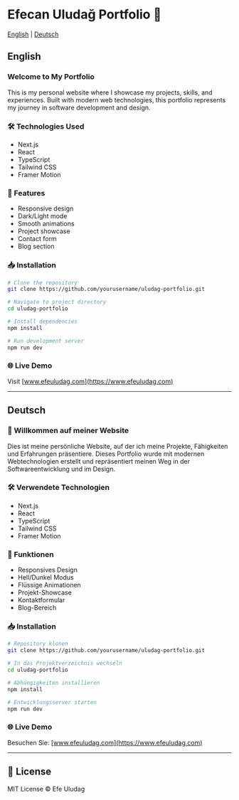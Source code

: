 # Efecan Uludağ Portfolio 🚀

[English](#english) | [Deutsch](#deutsch)

## English

### Welcome to My Portfolio

This is my personal website where I showcase my projects, skills, and experiences. Built with modern web technologies, this portfolio represents my journey in software development and design.

### 🛠️ Technologies Used

- Next.js
- React
- TypeScript
- Tailwind CSS
- Framer Motion

### 🚀 Features

- Responsive design
- Dark/Light mode
- Smooth animations
- Project showcase
- Contact form
- Blog section

### 📥 Installation

```bash
# Clone the repository
git clone https://github.com/yourusername/uludag-portfolio.git

# Navigate to project directory
cd uludag-portfolio

# Install dependencies
npm install

# Run development server
npm run dev
```

### 🌐 Live Demo

Visit [www.efeuludag.com](https://www.efeuludag.com)

---

## Deutsch

### 👋 Willkommen auf meiner Website

Dies ist meine persönliche Website, auf der ich meine Projekte, Fähigkeiten und Erfahrungen präsentiere. Dieses Portfolio wurde mit modernen Webtechnologien erstellt und repräsentiert meinen Weg in der Softwareentwicklung und im Design.

### 🛠️ Verwendete Technologien

- Next.js
- React
- TypeScript
- Tailwind CSS
- Framer Motion

### 🚀 Funktionen

- Responsives Design
- Hell/Dunkel Modus
- Flüssige Animationen
- Projekt-Showcase
- Kontaktformular
- Blog-Bereich

### 📥 Installation

```bash
# Repository klonen
git clone https://github.com/yourusername/uludag-portfolio.git

# In das Projektverzeichnis wechseln
cd uludag-portfolio

# Abhängigkeiten installieren
npm install

# Entwicklungsserver starten
npm run dev
```

### 🌐 Live Demo

Besuchen Sie: [www.efeuludag.com](https://www.efeuludag.com)

---

## 📝 License

MIT License © Efe Uludag
